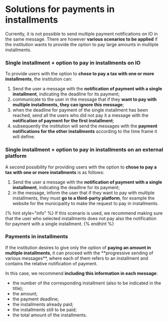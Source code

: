 # Solutions for payments in installments

Currently, it is not possible to send multiple payment notifications on IO in the same message. There are however **various scenarios to be applied** if the institution wants to provide the option to pay large amounts in multiple installments.

### **Single installment + option to pay in installments on IO**

To provide users with the option to **chose to pay a tax with one or more installments**, the institution can:

1. Send the user a message with the **notification of payment with a single installment**, indicating the deadline for its payment;
2. communicate to the user in the message that if they **want to pay with multiple installments, they can ignore this message**;
3. when the deadline for payment of the single installment has been reached, send all the users who did not pay it a message with the **notification of payment for the first installment**;
4. subsequently the institution will send the messages with the **payment notifications for the other installments** according to the time frame it will define.

### **Single installment + option to pay in installments on an external platform**

A second possibility for providing users with the option to **chose to pay a tax with one or more installments** is as follows:

1. Send the user a message with the **notification of payment with a single installment**, indicating the deadline for its payment;
2. in the message, inform the user that if they want to pay with multiple installments, they must **go to a third-party platform**, for example the website for the municipality to make the request to pay in installments.

{% hint style="info" %}
If this scenario is used, we recommend making sure that the user who selected installments does not pay also the notification for payment with a single installment.
{% endhint %}

### **Payments in installments**

If the institution desires to give only the option of **paying an amount in multiple installments**, it can proceed with the \*\*progressive sending of various messages\*\*, where each of them refers to an installment and contains the relative notification of payment.

In this case, we recommend **including this information in each message**:

* the number of the corresponding installment (also to be indicated in the title);
* the amount;
* the payment deadline;
* the installments already paid;
* the installments still to be paid;
* the total amount of the installments.
